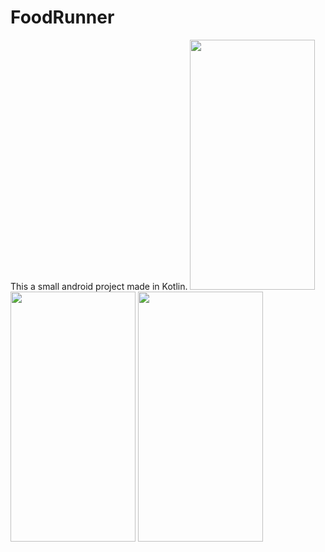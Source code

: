 # FoodRunner
This a small android project made in Kotlin.
<img src="https://user-images.githubusercontent.com/62838207/114208756-781b1500-997b-11eb-955d-037a27c6494b.jpg" width="200" height="400"/>
<img src="https://user-images.githubusercontent.com/62838207/114207246-ccbd9080-9979-11eb-9f4a-c076bab8b5c2.jpg" width="200" height="400"/>
<img src="https://user-images.githubusercontent.com/62838207/114206919-751f2500-9979-11eb-943a-d272313a8dc6.jpg" width="200" height="400"/>




